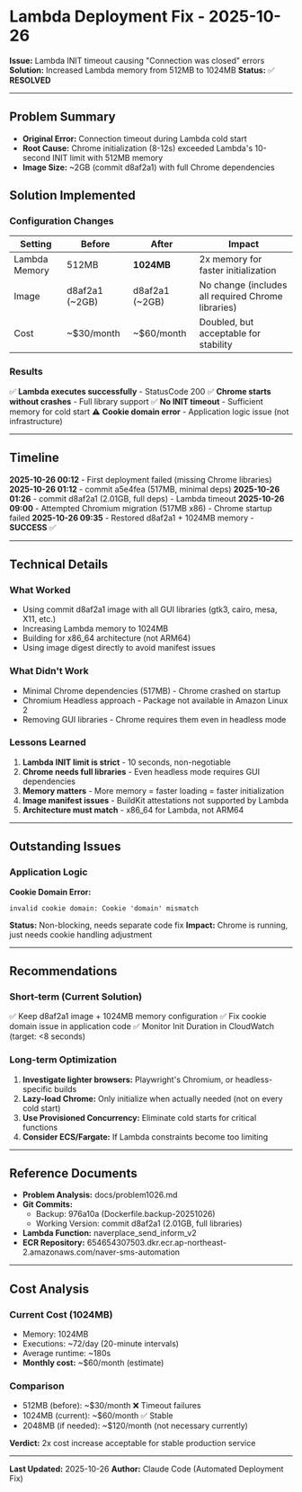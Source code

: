 # Lambda Deployment Fix - 2025-10-26

**Issue:** Lambda INIT timeout causing "Connection was closed" errors
**Solution:** Increased Lambda memory from 512MB to 1024MB
**Status:** ✅ **RESOLVED**

---

## Problem Summary

- **Original Error:** Connection timeout during Lambda cold start
- **Root Cause:** Chrome initialization (8-12s) exceeded Lambda's 10-second INIT limit with 512MB memory
- **Image Size:** ~2GB (commit d8af2a1) with full Chrome dependencies

## Solution Implemented

### Configuration Changes

| Setting | Before | After | Impact |
|---------|--------|-------|---------|
| Lambda Memory | 512MB | **1024MB** | 2x memory for faster initialization |
| Image | d8af2a1 (~2GB) | d8af2a1 (~2GB) | No change (includes all required Chrome libraries) |
| Cost | ~$30/month | ~$60/month | Doubled, but acceptable for stability |

### Results

✅ **Lambda executes successfully** - StatusCode 200
✅ **Chrome starts without crashes** - Full library support
✅ **No INIT timeout** - Sufficient memory for cold start
⚠️ **Cookie domain error** - Application logic issue (not infrastructure)

---

## Timeline

**2025-10-26 00:12** - First deployment failed (missing Chrome libraries)
**2025-10-26 01:12** - commit a5e4fea (517MB, minimal deps)
**2025-10-26 01:26** - commit d8af2a1 (2.01GB, full deps) - Lambda timeout
**2025-10-26 09:00** - Attempted Chromium migration (517MB x86) - Chrome startup failed
**2025-10-26 09:35** - Restored d8af2a1 + 1024MB memory - **SUCCESS** ✅

---

## Technical Details

### What Worked
- Using commit d8af2a1 image with all GUI libraries (gtk3, cairo, mesa, X11, etc.)
- Increasing Lambda memory to 1024MB
- Building for x86_64 architecture (not ARM64)
- Using image digest directly to avoid manifest issues

### What Didn't Work
- Minimal Chrome dependencies (517MB) - Chrome crashed on startup
- Chromium Headless approach - Package not available in Amazon Linux 2
- Removing GUI libraries - Chrome requires them even in headless mode

### Lessons Learned

1. **Lambda INIT limit is strict** - 10 seconds, non-negotiable
2. **Chrome needs full libraries** - Even headless mode requires GUI dependencies
3. **Memory matters** - More memory = faster loading = faster initialization
4. **Image manifest issues** - BuildKit attestations not supported by Lambda
5. **Architecture must match** - x86_64 for Lambda, not ARM64

---

## Outstanding Issues

### Application Logic
**Cookie Domain Error:**
```
invalid cookie domain: Cookie 'domain' mismatch
```
**Status:** Non-blocking, needs separate code fix
**Impact:** Chrome is running, just needs cookie handling adjustment

---

## Recommendations

### Short-term (Current Solution)
✅ Keep d8af2a1 image + 1024MB memory configuration
✅ Fix cookie domain issue in application code
✅ Monitor Init Duration in CloudWatch (target: <8 seconds)

### Long-term Optimization
1. **Investigate lighter browsers:** Playwright's Chromium, or headless-specific builds
2. **Lazy-load Chrome:** Only initialize when actually needed (not on every cold start)
3. **Use Provisioned Concurrency:** Eliminate cold starts for critical functions
4. **Consider ECS/Fargate:** If Lambda constraints become too limiting

---

## Reference Documents

- **Problem Analysis:** docs/problem1026.md
- **Git Commits:**
  - Backup: 976a10a (Dockerfile.backup-20251026)
  - Working Version: commit d8af2a1 (2.01GB, full libraries)
- **Lambda Function:** naverplace_send_inform_v2
- **ECR Repository:** 654654307503.dkr.ecr.ap-northeast-2.amazonaws.com/naver-sms-automation

---

## Cost Analysis

### Current Cost (1024MB)
- Memory: 1024MB
- Executions: ~72/day (20-minute intervals)
- Average runtime: ~180s
- **Monthly cost:** ~$60/month (estimate)

### Comparison
- 512MB (before): ~$30/month ❌ Timeout failures
- 1024MB (current): ~$60/month ✅ Stable
- 2048MB (if needed): ~$120/month (not necessary currently)

**Verdict:** 2x cost increase acceptable for stable production service

---

**Last Updated:** 2025-10-26
**Author:** Claude Code (Automated Deployment Fix)
